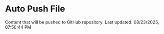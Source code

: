# Auto Push File

Content that will be pushed to GitHub repository.
Last updated: 08/23/2025, 07:50:44 PM